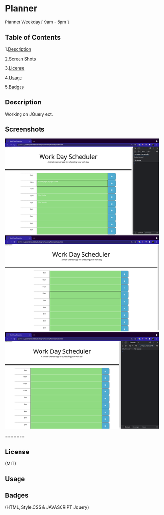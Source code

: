 # Planner
Planner Weekday
[ 9am - 5pm ]
## Table of Contents

1.[Description](#Description)

2.[Screen Shots](#Screenshots)

3.[License](#License)

4.[Usage](#Usage)

5.[Badges](#Badges)

## Description
Working on JQuery ect.

## Screenshots

![Planner](assets/images/ss40.png)
![Planner](assets/images/ss42.png)
![Planner](assets/images/ss41.png)

=======

## License
(MIT)

## Usage

## Badges
(HTML, Style.CSS & JAVASCRIPT Jquery)

